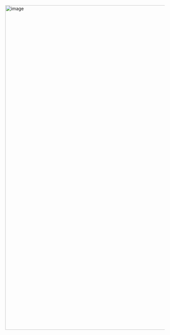 <img width="1023" alt="image" src="https://github.com/Adamlip1334/orcanet-desktop/assets/40801946/2a61d402-fc3e-4e20-bd1e-8ed978dab2c7">
